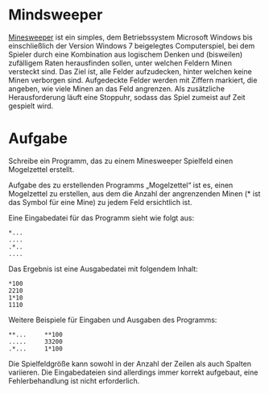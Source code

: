 # Mindsweeper

[Minesweeper](https://de.wikipedia.org/wiki/Minesweeper) ist ein simples, dem Betriebssystem Microsoft Windows bis einschließlich der Version Windows 7 beigelegtes Computerspiel, bei dem Spieler durch eine Kombination aus logischem Denken und (bisweilen) zufälligem Raten herausfinden sollen, unter welchen Feldern Minen versteckt sind. Das Ziel ist, alle Felder aufzudecken, hinter welchen keine Minen verborgen sind. Aufgedeckte Felder werden mit Ziffern markiert, die angeben, wie viele Minen an das Feld angrenzen. Als zusätzliche Herausforderung läuft eine Stoppuhr, sodass das Spiel zumeist auf Zeit gespielt wird.

# Aufgabe

Schreibe ein Programm, das zu einem Minesweeper Spielfeld einen Mogelzettel erstellt.

Aufgabe des zu erstellenden Programms „Mogelzettel“ ist es, einen Mogelzettel zu erstellen, aus dem die Anzahl der angrenzenden Minen (* ist das Symbol für eine Mine) zu jedem Feld ersichtlich ist.

Eine Eingabedatei für das Programm sieht wie folgt aus:
```
*...
.... 
.*.. 
....
```

Das Ergebnis ist eine Ausgabedatei mit folgendem Inhalt:

```
*100
2210
1*10
1110
```

Weitere Beispiele für Eingaben und Ausgaben des Programms:

```
**...     **100
.....     33200
.*...     1*100
```

Die Spielfeldgröße kann sowohl in der Anzahl der Zeilen als auch Spalten variieren. Die Eingabedateien sind allerdings immer korrekt aufgebaut, eine Fehlerbehandlung ist nicht erforderlich.